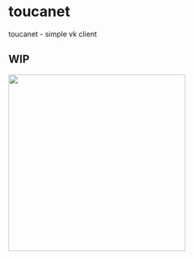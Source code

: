 # toucanet
toucanet - simple vk client

## WIP
 <img src="https://i.pinimg.com/originals/f3/fb/92/f3fb92afce5ddff09a7370d90d021225.jpg" width="350"> 